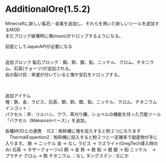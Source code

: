 AdditionalOre(1.5.2)
=============
Minecraftに新しい鉱石・金属を追加し、それらを用いた新しいツールを追加するMOD<BR>
またブロック破壊時に塊(mass)がドロップするようになる。<BR>
  
前提としてJapanAPIが必要になる<BR><BR>

追加ブロック
  鉱石ブロック：銅、鈴、銀、鉛、ニッケル、クロム、チタニウム、石英(クォーツ)が追加される。<BR>
  岩の裂け目：幸運が付いていると塊や宝石をドロップする。<BR>
  <BR><BR>
  
追加アイテム<BR>
  塊：鉄、金、ラピス、石英、銅、鈴、銀、鉛、ニッケル、クロム、チタニウム<BR>
  インゴット：<BR>
  パクセル：斧、ツルハシ、クワ、草刈り鎌、ショベルの機能を持った万能ツール「パクセル（Mekanismベース）」を追加。<BR>
  
  
  
 各種MODとの連携
 　IC2：粉砕機に塊を投入すると粉２つになります
 　ThermalExpantion2：粉砕機に投入すると粉２つと一定確率で副産物が手に入ります。
		鉄 -> ニッケル
		金 -> なし
		ラピス -> ラズライト(GregTech導入時のみ)
		石英 -> ネザークォーツx2
		銅 -> 金
		鈴 -> 鉄
		鉛 -> 銀
		銀 -> 鉛
		ニッケル　-> プラチナ
		クロム -> 鉄
		チタニウム ：なし
		タングステン : なにか
		

